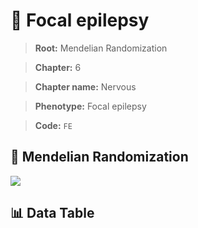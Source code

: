 # 🧪 Focal epilepsy

> **Root:** Mendelian Randomization

> **Chapter:** 6  

> **Chapter name:** Nervous

> **Phenotype:** Focal epilepsy  

> **Code:** `FE`

## 🧬 Mendelian Randomization  

<img src="/MR/Figures/Forward/FE.png"/>

## 📊 Data Table

<CsvTableMRF src="/MR/Data/Forward/FE.csv"/>
